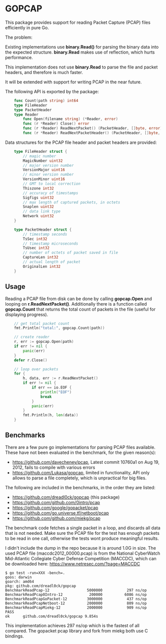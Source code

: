 # GOPCAP

This package provides support for reading Packet Capture (PCAP) files efficiently in pure Go.

The problem:

Existing implementations use **binary.Read()** for parsing the binary data into the expected structure.
**binary.Read** makes use of reflection, which hurts performance.

This implementation does not use **binary.Read** to parse the file and packet headers,
and therefore is much faster.

It will be extended with support for writing PCAP in the near future.

The following API is exported by the package:

```go
    func Count(path string) int64
    type FileHeader
    type PacketHeader
    type Reader
        func Open(filename string) (*Reader, error)
        func (r *Reader) Close() error
        func (r *Reader) ReadNextPacket() (PacketHeader, []byte, error)
        func (r *Reader) ReadNextPacketHeader() (PacketHeader, []byte, error)
```

Data structures for the PCAP file header and packet headers are provided:

```go
    type FileHeader struct {
        // magic number
        MagicNumber uint32
        // major version number
        VersionMajor uint16
        // minor version number
        VersionMinor uint16
        // GMT to local correction
        Thiszone int32
        // accuracy of timestamps
        Sigfigs uint32
        // max length of captured packets, in octets
        Snaplen uint32
        // data link type
        Network uint32
    }

    type PacketHeader struct {
        // timestamp seconds
        TsSec int32
        // timestamp microseconds
        TsUsec int32
        // number of octets of packet saved in file
        CaptureLen int32
        // actual length of packet
        OriginalLen int32
    }
```

## Usage

Reading a PCAP file from disk can be done by calling **gopcap.Open** and looping on **r.ReadNextPacket()**.
Additionally there is a function called **gopcap.Count** that returns the total count of packets in the file (useful for displaying progress).

```go
    // get total packet count
    fmt.Println("total:", gopcap.Count(path))

    // create reader
    r, err := gopcap.Open(path)
    if err != nil {
        panic(err)
    }
    defer r.Close()

    // loop over packets
    for {
        h, data, err := r.ReadNextPacket()
        if err != nil {
            if err == io.EOF {
                println("EOF")
                break
            }
            panic(err)
        }
        fmt.Println(h, len(data))
    }
```

## Benchmarks

There are a few pure go implementations for parsing PCAP files available.
These have not been evaluated in the benchmark, for the given reason(s):

- https://github.com/davecheney/pcap, Latest commit 10760a1  on Aug 19, 2012, fails to compile with various errors
- https://github.com/Lukasa/gopcap, limited in functionality, API only allows to parse a file completely, which is unpractical for big files.

The following are included in the benchmarks, in the order they are listed:

- https://github.com/dreadl0ck/gopcap (this package)
- https://github.com/github.com/0intro/pcap
- https://github.com/google/gopacket/pcap
- https://github.com/go.universe.tf/netboot/pcap
- https://github.com/github.com/miekg/pcap

The benchmark code fetches a single packet in a loop, and discards all data that is not needed.
Make sure the PCAP file for the test has enough packets to be read in one call, otherwise the tests wont produce meaningful results.

I didn't include the dump in the repo because it is around 1.0G in size.
The used PCAP file (maccdc2012_00000.pcap) is from the National CyberWatch Mid-Atlantic Collegiate Cyber Defense Competition (MACCDC),
which can be downloaded here: https://www.netresec.com/?page=MACCDC

    $ go test -run=XXX -bench=.
    goos: darwin
    goarch: amd64
    pkg: github.com/dreadl0ck/gopcap
    BenchmarkReadPcap-12            	 5000000	       297 ns/op
    BenchmarkReadPcap0Intro-12      	  200000	      6086 ns/op
    BenchmarkReadPcapGoPacket-12    	 3000000	       437 ns/op
    BenchmarkReadPcapNetboot-12     	 2000000	       809 ns/op
    BenchmarkReadPcapMiekg-12       	 2000000	       909 ns/op
    PASS
    ok  	github.com/dreadl0ck/gopcap	9.854s

This implementation achieves 297 ns/op which is the fastest of all compared.
The gopacket pcap library and fork from miekg both use C bindings.
